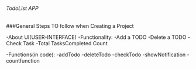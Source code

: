 ###### TodoList APP   ######


###General Steps TO follow when Creating a Project

-About UI(USER-INTERFACE)
-Functionality:
   -Add a TODO
   -Delete a TODO
   -Check Task
   -Total TasksCompleted Count  
   
-Functions(in code):
   -addTodo
   -deleteTodo
   -checkTodo
   -showNotification
   -countfunction